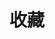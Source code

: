 ---
title: 收藏
description: A description of this category
image:

# Badge style
style:
    background: "#79D4FD"
    color: "#fff"
---